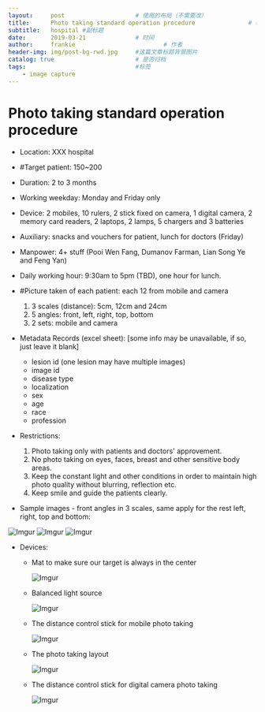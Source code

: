```yaml
---
layout:     post   				    # 使用的布局（不需要改）
title:      Photo taking standard operation procedure 				# 标题
subtitle:   hospital #副标题
date:       2019-03-21 				# 时间
author:     frankie 						# 作者
header-img: img/post-bg-rwd.jpg 	#这篇文章标题背景图片
catalog: true 						# 是否归档
tags:								#标签
    - image capture
---
```



# Photo taking standard operation procedure

* Location: XXX hospital

* #Target patient: 150~200

* Duration: 2 to 3 months

* Working weekday: Monday and Friday only

* Device: 2 mobiles, 10 rulers, 2 stick fixed on camera, 1 digital camera, 2 memory card readers, 2 laptops, 2 lamps, 5 chargers and 3 batteries

* Auxiliary: snacks and vouchers for patient, lunch for doctors (Friday)

* Manpower: 4+ stuff (Pooi Wen Fang, Dumanov Farman, Lian Song Ye and Feng Yan)

* Daily working hour: 9:30am to 5pm (TBD), one hour for lunch.

* #Picture taken of each patient: each 12 from mobile and camera
  1. 3 scales (distance):  5cm, 12cm and 24cm
  2. 5 angles: front, left, right, top, bottom
  3. 2 sets: mobile and camera

* Metadata Records (excel sheet): [some info may be unavailable, if so, just leave it blank]
  * lesion id (one lesion may have multiple images)
  * image id
  * disease type
  * localization
  * sex
  * age
  * race
  * profession

* Restrictions:
  1. Photo taking only with patients and doctors' approvement.
  2. No photo taking on eyes, faces, breast and other sensitive body areas.
  3. Keep the constant light and other conditions in order to maintain high photo quality without blurring, reflection etc.
  4. Keep smile and guide the patients clearly.

* Sample images - front angles in 3 scales, same apply for the rest left, right, top and bottom:

![Imgur](https://i.imgur.com/fHbY96j.jpg)
![Imgur](https://i.imgur.com/oTFUaOp.jpg)
![Imgur](https://i.imgur.com/5ceJSkI.jpg)

* Devices:
  * Mat to make sure our target is always in the center
  
    ![Imgur](https://i.imgur.com/QyKir3P.png)
  
  * Balanced light source
  
    ![Imgur](https://i.imgur.com/gZn4DgV.png)

  * The distance control stick for mobile photo taking

    ![Imgur](https://i.imgur.com/1904sKE.png)

  * The photo taking layout

    ![Imgur](https://i.imgur.com/WjBXBlU.png)

  * The distance control stick for digital camera photo taking

    ![Imgur](https://i.imgur.com/JdceXay.png)

